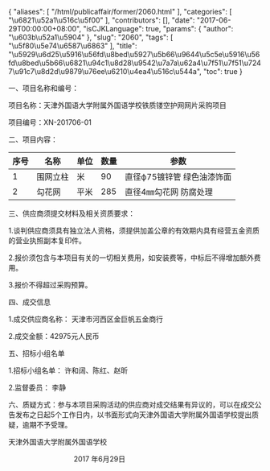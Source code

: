 {
    "aliases": [
        "/html/publicaffair/former/2060.html"
    ],
    "categories": [
        "\u6821\u52a1\u516c\u5f00"
    ],
    "contributors": [],
    "date": "2017-06-29T00:00:00+08:00",
    "isCJKLanguage": true,
    "params": {
        "author": "\u603b\u52a1\u5904"
    },
    "slug": "2060",
    "tags": [
        "\u5f80\u5e74\u6587\u6863"
    ],
    "title": "\u5929\u6d25\u5916\u56fd\u8bed\u5927\u5b66\u9644\u5c5e\u5916\u56fd\u8bed\u5b66\u6821\u94c1\u8d28\u9542\u7a7a\u62a4\u7f51\u7f51\u7247\u91c7\u8d2d\u9879\u76ee\u6210\u4ea4\u516c\u544a",
    "toc": true
}

一、项目名称和编号：




项目名称：天津外国语大学附属外国语学校铁质镂空护网网片采购项目




项目编号：XN-201706-01




二、项目内容：






| **序号** | **名称** | **单位** | **数量** | **参数** |
| --- | --- | --- | --- | --- |
| 1 | 围网立柱 | 米 | 90 | 直径ф75镀锌管 绿色油漆饰面 |
| 2 | 勾花网 | 平米 | 285 | 直径4㎜勾花网 防腐处理 |




三、供应商须提交材料及相关资质要求： 




1.谈判供应商须具有独立法人资格，须提供加盖公章的有效期内具有经营五金资质的营业执照副本复印件。




2.报价须包含与本项目有关的一切相关费用，如安装费等，中标后不得增加额外费用。




3.报价不得超过采购预算。




四、成交信息




1.成交供应商名称： 天津市河西区金巨帆五金商行




2.成交金额：42975元人民币




五、招标小组名单




1.招标小组名单： 许和阔、陈红、赵昕




2.监督委员： 李静




六、质疑方式：参与本项目采购活动的供应商对成交结果有异议的，可以在成交公告发布之日起5个工作日内，以书面形式向天津外国语大学附属外国语学校提出质疑，逾期不予受理。




天津外国语大学附属外国语学校




                            
    2017 年6月29日


